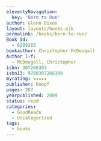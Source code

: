 ```yaml
---
eleventyNavigation:
  key: 'Born to Run'
author: Glenn Dixon
layout: layouts/books.njk
permalink: /books/born-to-run/
Book Id:
  - 6289283
bookauthor: Christopher McDougall
Author l-f:
  - McDougall, Christopher
isbn: 307266303
isbn13: 9780307266309
myrating: ★★★★★
publisher: Knopf
pages: 287
yearpublished: 2009
status: read
categories:
  - GoodReads
  - Uncategorized
tags:
  - books
---
```


